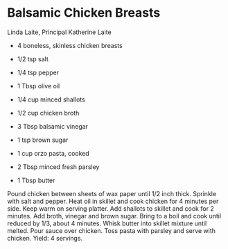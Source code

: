 # Balsamic Chicken Breasts

Linda Laite, Principal
Katherine Laite

- 4 boneless, skinless chicken breasts
- 1/2 tsp salt
- 1/4 tsp pepper
- 1 Tbsp olive oil
- 1/4 cup minced shallots

- 1/2 cup chicken broth
- 3 Tbsp balsamic vinegar
- 1 tsp brown sugar
- 1 cup orzo pasta, cooked
- 2 Tbsp minced fresh parsley
- 1 Tbsp butter

Pound chicken between sheets of wax paper until 1/2 inch thick. Sprinkle with salt and pepper. Heat oil in skillet and cook chicken for 4 minutes per side. Keep warm on serving platter. Add shallots to skillet and cook for 2 minutes. Add broth, vinegar and brown sugar. Bring to a boil and cook until reduced by 1/3, about 4 minutes. Whisk butter into skillet mixture until melted. Pour sauce over chicken. Toss pasta with parsley and serve with chicken. Yield: 4 servings.